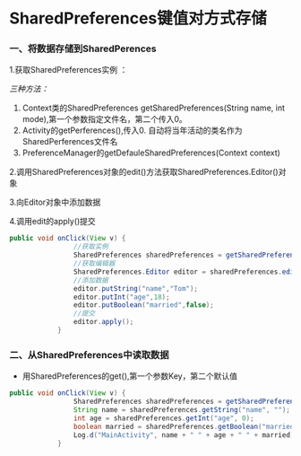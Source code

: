 # SharedPreferences键值对方式存储

### 一、将数据存储到SharedPerences
 1.获取SharedPreferences实例 ：

*三种方法：*
 1. Context类的SharedPreferences getSharedPreferences(String name, int mode),第一个参数指定文件名，第二个传入0。
 2. Activity的getPerferences(),传入0. 自动将当年活动的类名作为SharedPerferences文件名
 3. PreferenceManager的getDefauleSharedPreferences(Context context)

2.调用SharedPreferences对象的edit()方法获取SharedPreferences.Editor()对象

3.向Editor对象中添加数据

4.调用edit的apply()提交

```java
public void onClick(View v) {
                //获取实例
                SharedPreferences sharedPreferences = getSharedPreferences("data",MODE_PRIVATE);
                //获取编辑器
                SharedPreferences.Editor editor = sharedPreferences.edit();
                //添加数据
                editor.putString("name","Tom");
                editor.putInt("age",18);
                editor.putBoolean("married",false);
                //提交
                editor.apply();
            }
```

### 二、从SharedPreferences中读取数据

* 用SharedPreferences的get(),第一个参数Key，第二个默认值

```java
public void onClick(View v) {
                SharedPreferences sharedPreferences = getSharedPreferences("data", MODE_PRIVATE);
                String name = sharedPreferences.getString("name", "");
                int age = sharedPreferences.getInt("age", 0);
                boolean married = sharedPreferences.getBoolean("married", false);
                Log.d("MainActivity", name + " " + age + " " + married);
            }
```
